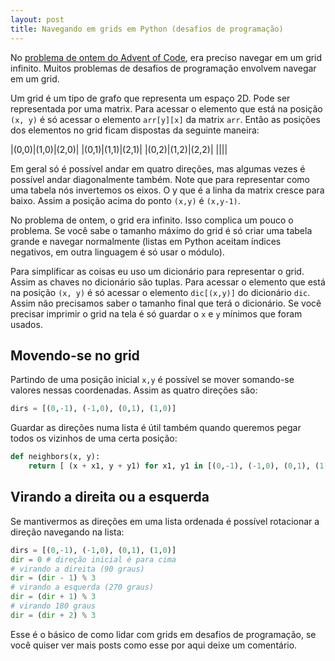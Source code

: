```yaml
---
layout: post
title: Navegando em grids em Python (desafios de programação)
---
```


No [problema de ontem do Advent of Code](http://adventofcode.com/2017/day/22), era preciso navegar em um grid infinito. Muitos problemas de desafios de programação envolvem navegar em um grid. 

Um grid é um tipo de grafo que representa um espaço 2D. Pode ser representada por uma matrix. Para acessar o elemento que está na posição `(x, y)` é só acessar o elemento `arr[y][x]` da matrix `arr`. Então as posições dos elementos no grid ficam dispostas da seguinte maneira:

|(0,0)|(1,0)|(2,0)|
|(0,1)|(1,1)|(2,1)|
|(0,2)|(1,2)|(2,2)|
||||

 Em geral só é possível andar em quatro direções, mas algumas vezes é possível andar diagonalmente também. Note que para representar como uma tabela nós invertemos os eixos. O y que é a linha da matrix cresce para baixo. Assim a posição acima do ponto `(x,y)` é `(x,y-1)`.

 No problema de ontem, o grid era infinito. Isso complica um pouco o problema. Se você sabe o tamanho máximo do grid é só criar uma tabela grande e navegar normalmente (listas em Python aceitam índices negativos, em outra linguagem é só usar o módulo).

 Para simplificar as coisas eu uso um dicionário para representar o grid. Assim as chaves no dicionário são tuplas. Para acessar o elemento que está na posição `(x, y)` é só acessar o elemento `dic[(x,y)]` do dicionário `dic`. Assim não precisamos saber o tamanho final que terá o dicionário. Se você precisar imprimir o grid na tela é só guardar o `x` e `y` mínimos que foram usados.

## Movendo-se no grid
Partindo de uma posição inicial `x,y` é possível se mover somando-se valores nessas coordenadas. Assim as quatro direções são:

```python
dirs = [(0,-1), (-1,0), (0,1), (1,0)]
```
Guardar as direções numa lista é útil também quando queremos pegar todos os vizinhos de uma certa posição:

```python
def neighbors(x, y): 
    return [ (x + x1, y + y1) for x1, y1 in [(0,-1), (-1,0), (0,1), (1,0)]]
```

## Virando a direita ou a esquerda
Se mantivermos as direções em uma lista ordenada é possível rotacionar a direção navegando na lista:
 ```python
dirs = [(0,-1), (-1,0), (0,1), (1,0)]
dir = 0 # direção inicial é para cima
# virando a direita (90 graus)
dir = (dir - 1) % 3
# virando a esquerda (270 graus)
dir = (dir + 1) % 3
# virando 180 graus
dir = (dir + 2) % 3
 ```

 Esse é o básico de como lidar com grids em desafios de programação, se você quiser ver mais posts como esse por aqui deixe um comentário.